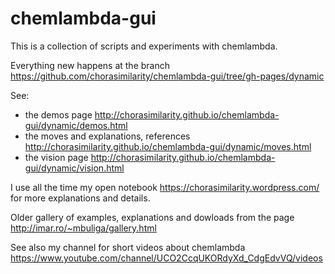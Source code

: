 chemlambda-gui
==============

This is a collection of scripts and experiments with chemlambda.

Everything new happens at the branch https://github.com/chorasimilarity/chemlambda-gui/tree/gh-pages/dynamic

See:
- the demos page http://chorasimilarity.github.io/chemlambda-gui/dynamic/demos.html
- the moves and explanations, references http://chorasimilarity.github.io/chemlambda-gui/dynamic/moves.html
- the vision page http://chorasimilarity.github.io/chemlambda-gui/dynamic/vision.html

I use all the time my open notebook https://chorasimilarity.wordpress.com/ for more explanations and details.

Older gallery of examples, explanations and dowloads from the page http://imar.ro/~mbuliga/gallery.html

See also my channel for short videos about chemlambda https://www.youtube.com/channel/UCO2CcqUKORdyXd_CdgEdvVQ/videos
